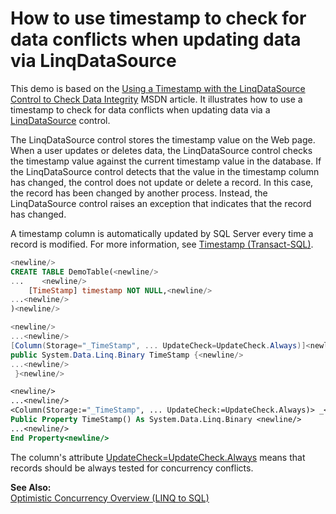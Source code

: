 # How to use timestamp to check for data conflicts when updating data via LinqDataSource


<p>This demo is based on the <a href="http://msdn.microsoft.com/en-us/library/bb470449.aspx">Using a Timestamp with the LinqDataSource Control to Check Data Integrity</a> MSDN article. It illustrates how to use a timestamp to check for data conflicts when updating data via a <a href="http://msdn.microsoft.com/en-us/library/system.web.ui.webcontrols.linqdatasource.aspx">LinqDataSource</a> control. </p><p>The LinqDataSource control stores the timestamp value on the Web page. When a user updates or deletes data, the LinqDataSource control checks the timestamp value against the current timestamp value in the database. If the LinqDataSource control detects that the value in the timestamp column has changed, the control does not update or delete a record. In this case, the record has been changed by another process. Instead, the LinqDataSource control raises an exception that indicates that the record has changed.</p><p>A timestamp column is automatically updated by SQL Server every time a record is modified. For more information, see <a href="http://msdn.microsoft.com/en-us/library/ms182776.aspx">Timestamp (Transact-SQL)</a>. </p>

```sql
<newline/>
CREATE TABLE DemoTable(<newline/>
...    <newline/>
    [TimeStamp] timestamp NOT NULL,<newline/>
...<newline/>
)<newline/>

```



```cs
<newline/>
...<newline/>
[Column(Storage="_TimeStamp", ... UpdateCheck=UpdateCheck.Always)]<newline/>
public System.Data.Linq.Binary TimeStamp {<newline/>
...<newline/>
 }<newline/>

```



```vb
<newline/>
...<newline/>
<Column(Storage:="_TimeStamp", ... UpdateCheck:=UpdateCheck.Always)> _<newline/>
Public Property TimeStamp() As System.Data.Linq.Binary <newline/>
...<newline/>
End Property<newline/>

```

<p>The column's attribute <a href="http://msdn.microsoft.com/en-us/library/system.data.linq.mapping.updatecheck.aspx">UpdateCheck=UpdateCheck.Always</a> means that records should be always tested for concurrency conflicts.</p><p><strong>See Also:</strong><br />
<a href="http://msdn.microsoft.com/en-us/library/bb399373.aspx">Optimistic Concurrency Overview (LINQ to SQL)</a></p>

<br/>


